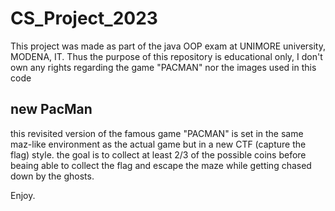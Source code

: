 # CS_Project_2023
This project was made as part of the java OOP exam at UNIMORE university, MODENA, IT.
Thus the purpose of this repository is educational only, I don't own any rights regarding the game "PACMAN" nor the images used in this code

## new PacMan
this revisited version of the famous game "PACMAN" is set in the same maz-like environment as the actual game but in a new CTF (capture the flag) style.
the goal is to collect at least 2/3 of the possible coins before beaing able to collect the flag and escape the maze while getting chased down by the ghosts.

Enjoy.
